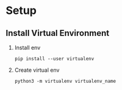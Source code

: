 # Setup

## Install Virtual Environment

1. Install env
    ```
    pip install --user virtualenv
    ```

2. Create virtual env
    ```
    python3 -m virtualenv virtualenv_name   
    ```